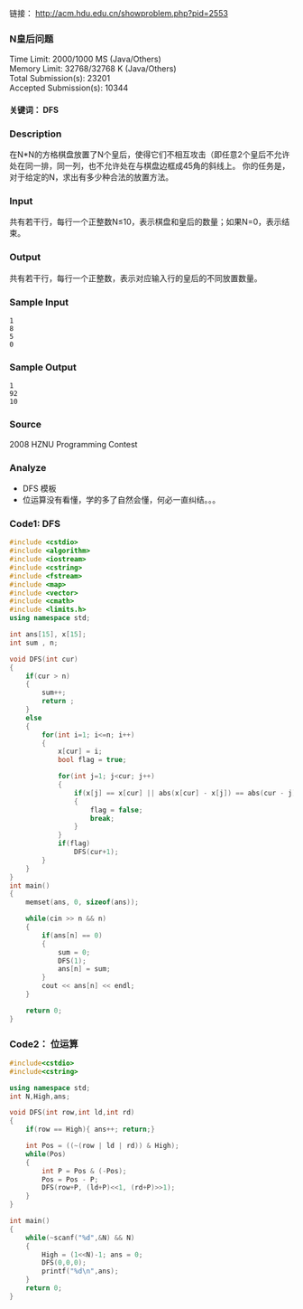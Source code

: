 链接： http://acm.hdu.edu.cn/showproblem.php?pid=2553

### N皇后问题

Time Limit: 2000/1000 MS (Java/Others)  
Memory Limit: 32768/32768 K (Java/Others)   
Total Submission(s): 23201   
Accepted Submission(s): 10344

#### 关键词： DFS 

### Description

在N*N的方格棋盘放置了N个皇后，使得它们不相互攻击（即任意2个皇后不允许处在同一排，同一列，也不允许处在与棋盘边框成45角的斜线上。
你的任务是，对于给定的N，求出有多少种合法的放置方法。

### Input

共有若干行，每行一个正整数N≤10，表示棋盘和皇后的数量；如果N=0，表示结束。
 
### Output

共有若干行，每行一个正整数，表示对应输入行的皇后的不同放置数量。
 
### Sample Input

```
1
8
5
0
```
 
### Sample Output

```
1
92
10
```


### Source

2008 HZNU Programming Contest

### Analyze

* DFS 模板
* 位运算没有看懂，学的多了自然会懂，何必一直纠结。。。
 
### Code1: DFS

```c++
#include <cstdio>
#include <algorithm>
#include <iostream>
#include <cstring>
#include <fstream>
#include <map>
#include <vector>
#include <cmath>
#include <limits.h>
using namespace std;

int ans[15], x[15];
int sum , n;

void DFS(int cur)
{
    if(cur > n)
    {
        sum++;
        return ;
    }
    else
    {
        for(int i=1; i<=n; i++)
        {
            x[cur] = i;
            bool flag = true;

            for(int j=1; j<cur; j++)
            {
                if(x[j] == x[cur] || abs(x[cur] - x[j]) == abs(cur - j))   //判断是否在同一列
                {
                    flag = false;
                    break;
                }
            }
            if(flag)
                DFS(cur+1);
        }
    }
}
int main()
{
    memset(ans, 0, sizeof(ans));

    while(cin >> n && n)
    {
        if(ans[n] == 0)
        {
            sum = 0;
            DFS(1);
            ans[n] = sum;
        }
        cout << ans[n] << endl;
    }

    return 0;
}

```

### Code2： 位运算

```c++
#include<cstdio>
#include<cstring>

using namespace std;
int N,High,ans;

void DFS(int row,int ld,int rd)
{
    if(row == High){ ans++; return;}

    int Pos = ((~(row | ld | rd)) & High);
    while(Pos)
    {
        int P = Pos & (-Pos);
        Pos = Pos - P;
        DFS(row+P, (ld+P)<<1, (rd+P)>>1);
    }
}

int main()
{
    while(~scanf("%d",&N) && N)
    {
        High = (1<<N)-1; ans = 0;
        DFS(0,0,0);
        printf("%d\n",ans);
    }
    return 0;
}

```